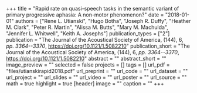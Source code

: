 +++
title = "Rapid rate on quasi-speech tasks in the semantic variant of primary progressive aphasia: A non-motor phenomenon?"
date = "2018-01-01"
authors = ["Rene L. Utianski", "Hugo Botha", "Joseph R. Duffy", "Heather M. Clark", "Peter R. Martin", "Alissa M. Butts", "Mary M. Machulda", "Jennifer L. Whitwell", "Keith A. Josephs"]
publication_types = ["2"]
publication = "The Journal of the Acoustical Society of America, (144), 6, _pp. 3364--3370_, https://doi.org/10.1121/1.5082210"
publication_short = "The Journal of the Acoustical Society of America, (144), 6, _pp. 3364--3370_, https://doi.org/10.1121/1.5082210"
abstract = ""
abstract_short = ""
image_preview = ""
selected = false
projects = []
tags = []
url_pdf = "files/utianskirapid2018.pdf"
url_preprint = ""
url_code = ""
url_dataset = ""
url_project = ""
url_slides = ""
url_video = ""
url_poster = ""
url_source = ""
math = true
highlight = true
[header]
image = ""
caption = ""
+++
